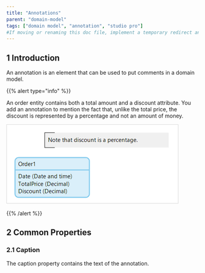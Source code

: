 ```yaml
---
title: "Annotations"
parent: "domain-model"
tags: ["domain model", "annotation", "studio pro"]
#If moving or renaming this doc file, implement a temporary redirect and let the respective team know they should update the URL in the product. See Mapping to Products for more details.
---
```


## 1 Introduction

An annotation is an element that can be used to put comments in a domain model.

{{% alert type="info" %}}

An order entity contains both a total amount and a discount attribute. You add an annotation to mention the fact that, unlike the total price, the discount is represented by a percentage and not an amount of money.

![](attachments/domain-model-editor/16844036.png)

{{% /alert %}}

## 2 Common Properties

### 2.1 Caption

The caption property contains the text of the annotation.
